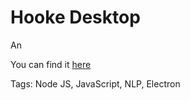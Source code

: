 # Hooke Desktop

An

You can find it [here](https://github.com/hhhhhhhhhn/HookeDesktop)

Tags: Node JS, JavaScript, NLP, Electron